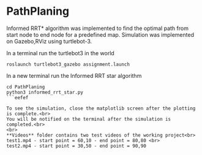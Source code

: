 # PathPlaning

Informed RRT* algorithm was implemented to find the optimal path from start node to end node for a predefined map. Simulation was implemented on Gazebo,RViz using turtlebot-3.



In a terminal run the turtlebot3 in the world
```
roslaunch turtlebot3_gazebo assignment.launch
```

In a new terminal run the Informed RRT star algorithm
```
cd PathPlaning
python3 informed_rrt_star.py
```eefef

To see the simulation, close the matplotlib screen after the plotting is complete.<br>
You will be notified on the terminal after the simulation is completed.<br>
<br>
**Videos** folder contains two test videos of the working project<br>
test1.mp4 - start point = 60,10 - end point = 80,80 <br>
test2.mp4 - start point = 30,50 - end point = 90,90
